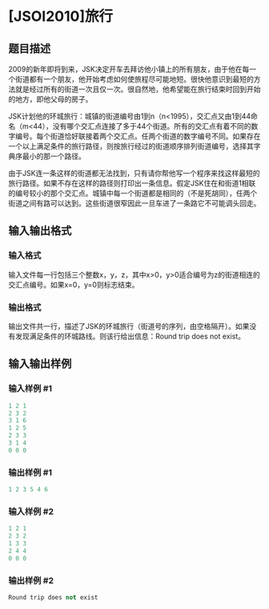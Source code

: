 # [JSOI2010]旅行

## 题目描述

2009的新年即将到来，JSK决定开车去拜访他小镇上的所有朋友，由于他在每一个街道都有一个朋友，他开始考虑如何使旅程尽可能地短。很快他意识到最短的方法就是经过所有的街道一次且仅一次。很自然地，他希望能在旅行结束时回到开始的地方，即他父母的房子。

JSK计划他的环城旅行：城镇的街道编号由1到n（n<1995），交汇点又由1到44命名（m<44），没有哪个交汇点连接了多于44个街道。所有的交汇点有着不同的数字编号。每个街道恰好联接着两个交汇点。任两个街道的数字编号不同。如果存在一个以上满足条件的旅行路径，则按旅行经过的街道顺序排列街道编号，选择其字典序最小的那一个路径。

由于JSK连一条这样的街道都无法找到，只有请你帮他写一个程序来找这样最短的旅行路径。如果不存在这样的路径则打印出一条信息。假定JSK住在和街道1相联的编号较小的那个交汇点。城镇中每一个街道都是相同的（不是死胡同），任两个街道之间有路可以达到。这些街道很窄因此一旦车进了一条路它不可能调头回走。

## 输入输出格式

### 输入格式

输入文件每一行包括三个整数x，y，z，其中x>0，y>0适合编号为z的街道相连的交汇点编号。如果x=0，y=0则标志结束。

### 输出格式

输出文件共一行，描述了JSK的环城旅行（街道号的序列，由空格隔开）。如果没有发现满足条件的环城路线。则该行给出信息：Round trip does not exist。

## 输入输出样例

### 输入样例 #1

```cpp
1 2 1
2 3 2
3 1 6
1 2 5
2 3 3
3 1 4
0 0 0
```


### 输出样例 #1

```cpp
1 2 3 5 4 6

```
### 输入样例 #2

```cpp
1 2 1
2 3 2
1 3 3
2 4 4
0 0 0
```


### 输出样例 #2

```cpp
Round trip does not exist
```


